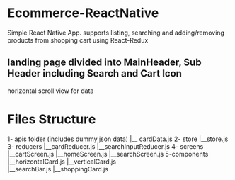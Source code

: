 # Ecommerce-ReactNative
Simple React Native App. supports listing, searching and adding/removing products from shopping cart using React-Redux

## landing page divided into MainHeader, Sub Header including Search and Cart Icon
horizontal scroll view for data


# Files Structure 

 1- apis folder (includes dummy json data)
     |__ cardData.js
 2- store
      |__store.js
 3- reducers
      |__cardReducer.js
      |__searchInputReducer.js
 4- screens
     |__cartScreen.js
     |__homeScreen.js
     |__searchScreen.js
 5-components
     |__horizontalCard.js
     |__verticalCard.js  
     |__searchBar.js
     |__shoppingCard.js
